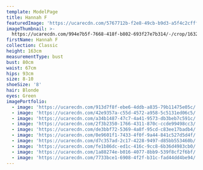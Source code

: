 ```yaml
---
template: ModelPage
title: Hannah F
featuredImage: 'https://ucarecdn.com/5767712b-f2e8-49cb-b9d3-a5f4c2cfff68/'
imageThumbnail: >-
  https://ucarecdn.com/994e7b5f-7668-418f-b802-693f27e7b314/-/crop/1632x1793/0,0/-/preview/
firstName: Hannah F
collection: Classic
height: 163cm
measurementType: bust
bust: 80cm
waist: 67cm
hips: 93cm
size: 8-10
shoeSize: '8'
hair: Blonde
eyes: Green
imagePortfolio:
  - image: 'https://ucarecdn.com/913d7f8f-ebe6-4ddb-a835-79b11475e05c/'
  - image: 'https://ucarecdn.com/42e9357a-c55d-4572-a958-5c5131ed06c5/'
  - image: 'https://ucarecdn.com/a34b1487-47c7-4a41-9573-db3beb7c591c/'
  - image: 'https://ucarecdn.com/2f3b2350-1766-4311-870c-ccde99498cc3/'
  - image: 'https://ucarecdn.com/de3bbf72-5369-4a8f-95cd-c83ee17badb4/'
  - image: 'https://ucarecdn.com/0e9601f1-7433-4f0f-9a44-841c527d5d4f/'
  - image: 'https://ucarecdn.com/d7c357ad-2c17-4228-9497-d85bb553460b/'
  - image: 'https://ucarecdn.com/fe1b86dc-ed1c-416c-9cc8-6b36d4983cb0/'
  - image: 'https://ucarecdn.com/1a88274e-b016-4077-8bb9-539f8cf2f6bf/'
  - image: 'https://ucarecdn.com/7733bce1-6908-4f2f-b31c-fad44dd4be94/'
---
```


